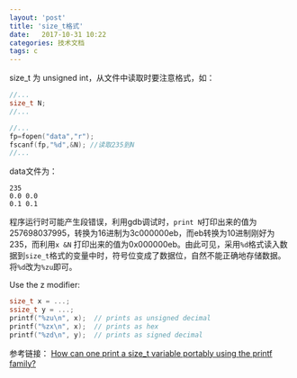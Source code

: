 ```yaml
---
layout: 'post'
title: 'size_t格式'
date:   2017-10-31 10:22
categories: 技术文档
tags: c
---
```


size_t 为 unsigned int，从文件中读取时要注意格式，如：

```c
//...
size_t N;
//...

//...
fp=fopen("data","r");
fscanf(fp,"%d",&N); //读取235到N
//...
```
data文件为：
```
235
0.0 0.0
0.1 0.1
```

程序运行时可能产生段错误，利用gdb调试时，`print N`打印出来的值为257698037995，转换为16进制为3c000000eb，而eb转换为10进制刚好为235，而利用`x &N` 打印出来的值为0x000000eb。由此可见，采用`%d`格式读入数据到`size_t`格式的变量中时，符号位变成了数据位，自然不能正确地存储数据。将`%d`改为`%zu`即可。

Use the z modifier:
```c
size_t x = ...;
ssize_t y = ...;
printf("%zu\n", x);  // prints as unsigned decimal
printf("%zx\n", x);  // prints as hex
printf("%zd\n", y);  // prints as signed decimal
```

参考链接：
[How can one print a size_t variable portably using the printf family?](https://stackoverflow.com/questions/2524611/how-can-one-print-a-size-t-variable-portably-using-the-printf-family)